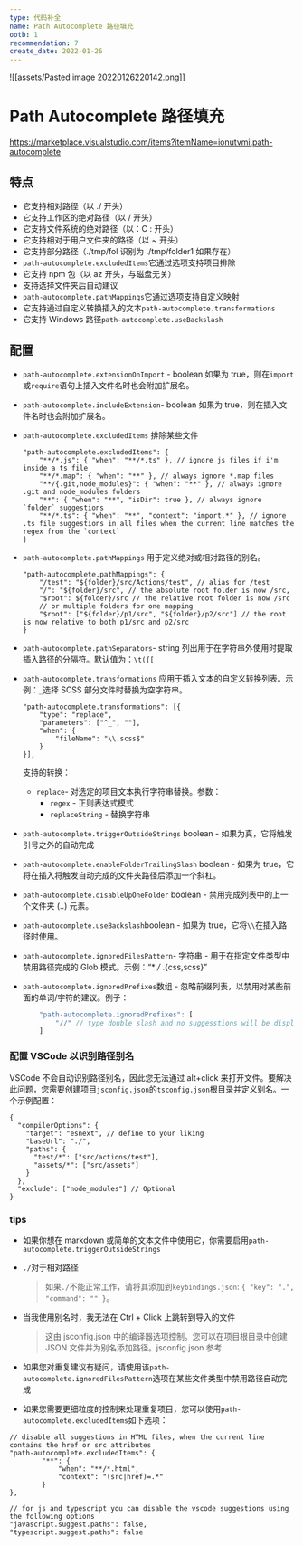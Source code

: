 ```yaml
---
type: 代码补全
name: Path Autocomplete 路径填充
ootb: 1
recommendation: 7
create_date: 2022-01-26
---
```


![[assets/Pasted image 20220126220142.png]]


# Path Autocomplete 路径填充

https://marketplace.visualstudio.com/items?itemName=ionutvmi.path-autocomplete

## 特点

-   它支持相对路径（以 ./ 开头）
-   它支持工作区的绝对路径（以 / 开头）
-   它支持文件系统的绝对路径（以：C : 开头）
-   它支持相对于用户文件夹的路径（以 ~ 开头）
-   它支持部分路径（./tmp/fol 识别为 ./tmp/folder1 如果存在）
-   `path-autocomplete.excludedItems`它通过选项支持项目排除
-   它支持 npm 包（以 az 开头，与磁盘无关）
-   支持选择文件夹后自动建议
-   `path-autocomplete.pathMappings`它通过选项支持自定义映射
-   它支持通过自定义转换插入的文本`path-autocomplete.transformations`
-   它支持 Windows 路径`path-autocomplete.useBackslash`

## 配置

-   `path-autocomplete.extensionOnImport` - boolean 如果为 true，则在`import`或`require`语句上插入文件名时也会附加扩展名。
    
-   `path-autocomplete.includeExtension`- boolean 如果为 true，则在插入文件名时也会附加扩展名。
    
-   `path-autocomplete.excludedItems` 排除某些文件
    
    ```
    "path-autocomplete.excludedItems": {
        "**/*.js": { "when": "**/*.ts" }, // ignore js files if i'm inside a ts file
        "**/*.map": { "when": "**" }, // always ignore *.map files
        "**/{.git,node_modules}": { "when": "**" }, // always ignore .git and node_modules folders
        "**": { "when": "**", "isDir": true }, // always ignore `folder` suggestions
        "**/*.ts": { "when": "**", "context": "import.*" }, // ignore .ts file suggestions in all files when the current line matches the regex from the `context`
    }
    ```
    
-   `path-autocomplete.pathMappings` 用于定义绝对或相对路径的别名。
    
    ```
    "path-autocomplete.pathMappings": {
        "/test": "${folder}/src/Actions/test", // alias for /test
        "/": "${folder}/src", // the absolute root folder is now /src,
        "$root": ${folder}/src // the relative root folder is now /src
        // or multiple folders for one mapping
        "$root": ["${folder}/p1/src", "${folder}/p2/src"] // the root is now relative to both p1/src and p2/src
    }
    ```
    
-   `path-autocomplete.pathSeparators`- string 列出用于在字符串外使用时提取插入路径的分隔符。默认值为：`\t({[`
    
-   `path-autocomplete.transformations` 应用于插入文本的自定义转换列表。示例：`_`选择 SCSS 部分文件时替换为空字符串。
    
    ```
    "path-autocomplete.transformations": [{
        "type": "replace",
        "parameters": ["^_", ""],
        "when": {
            "fileName": "\\.scss$"
        }
    }],
    ```
    
    支持的转换：
    
    -   `replace`- 对选定的项目文本执行字符串替换。参数：
        -   `regex` - 正则表达式模式
        -   `replaceString` - 替换字符串
-   `path-autocomplete.triggerOutsideStrings` boolean - 如果为真，它将触发引号之外的自动完成
    
-   `path-autocomplete.enableFolderTrailingSlash` boolean - 如果为 true，它将在插入将触发自动完成的文件夹路径后添加一个斜杠。
    
-   `path-autocomplete.disableUpOneFolder` boolean - 禁用完成列表中的上一个文件夹 (..) 元素。
    
-   `path-autocomplete.useBackslash`boolean - 如果为 true，它将`\\`在插入路径时使用。
    
-   `path-autocomplete.ignoredFilesPattern`- 字符串 - 用于在指定文件类型中禁用路径完成的 Glob 模式。示例：“* _/_ .{css,scss}”
    
-   `path-autocomplete.ignoredPrefixes`数组 - 忽略前缀列表，以禁用对某些前面的单词/字符的建议。例子：
    
    ```js
        "path-autocomplete.ignoredPrefixes": [
            "//" // type double slash and no suggesstions will be displayed
        ]
    ```
    

### 配置 VSCode 以识别路径别名

VSCode 不会自动识别路径别名，因此您无法通过 alt+click 来打开文件。要解决此问题，您需要创建项目`jsconfig.json`的`tsconfig.json`根目录并定义别名。一个示例配置：

```
{
  "compilerOptions": {
    "target": "esnext", // define to your liking
    "baseUrl": "./",
    "paths": {
      "test/*": ["src/actions/test"],
      "assets/*": ["src/assets"]
    }
  },
  "exclude": ["node_modules"] // Optional
}
```

### tips

-   如果你想在 markdown 或简单的文本文件中使用它，你需要启用`path-autocomplete.triggerOutsideStrings`
    
-   `./`对于相对路径
    
    > 如果`./`不能正常工作，请将其添加到`keybindings.json`: `{ "key": ".", "command": "" }`。
    
-   当我使用别名时，我无法在 Ctrl + Click 上跳转到导入的文件
    
    > 这由 jsconfig.json 中的编译器选项控制。您可以在项目根目录中创建 JSON 文件并为别名添加路径。jsconfig.json 参考 
    
-   如果您对重复建议有疑问，请使用该`path-autocomplete.ignoredFilesPattern`选项在某些文件类型中禁用路径自动完成
    
-   如果您需要更细粒度的控制来处理重复项目，您可以使用`path-autocomplete.excludedItems`如下选项：
    

```
// disable all suggestions in HTML files, when the current line contains the href or src attributes
"path-autocomplete.excludedItems": {
        "**": {
            "when": "**/*.html",
            "context": "(src|href)=.*"
        }
},

// for js and typescript you can disable the vscode suggestions using the following options
"javascript.suggest.paths": false,
"typescript.suggest.paths": false
```